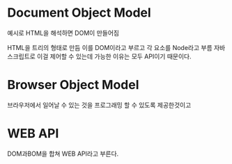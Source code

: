 
# Document Object Model
예시로 HTML을 해석하면 DOM이 만들어짐

HTML을 트리의 형태로 만듬 이를 DOM이라고 부르고
각 요소를 Node라고 부름
자바스크립트로 이걸 제어할 수 있는데 가능한 이유는 모두 API이기 때문이다.

# Browser Object Model
브라우저에서 일어날 수 있는 것을 프로그래밍 할 수 있도록 제공한것이고

# WEB API
DOM과BOM을 합쳐 WEB API라고 부른다.
